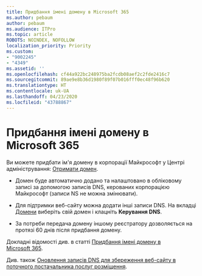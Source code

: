```yaml
---
title: Придбання імені домену в Microsoft 365
ms.author: pebaum
author: pebaum
ms.audience: ITPro
ms.topic: article
ROBOTS: NOINDEX, NOFOLLOW
localization_priority: Priority
ms.custom:
- "9002245"
- "4349"
ms.assetid: ''
ms.openlocfilehash: cf44a922bc248975ba2fcdb08aef2c2fde2416c7
ms.sourcegitcommit: 89ae9e8b36d1980f89f07b016fff0ec48f96b620
ms.translationtype: HT
ms.contentlocale: uk-UA
ms.lasthandoff: 04/23/2020
ms.locfileid: "43788867"
---
```

# <a name="buy-a-domain-name-in-microsoft-365"></a>Придбання імені домену в Microsoft 365

Ви можете придбати ім'я домену в корпорації Майкрософт у Центрі адміністрування: [Отримати домен](https://admin.microsoft.com/Domains/Buy).

- Домен буде автоматично додано та налаштовано в обліковому записі за допомогою записів DNS, керованих корпорацією Майкрософт (записи NS не можна змінювати).

- Для підтримки веб-сайту можна додати інші записи DNS.  На вкладці [Домени](https://admin.microsoft.com/AdminPortal/Home#/Domains) виберіть свій домен і клацніть **Керування DNS**.

- За потреби передача домену іншому реєстратору дозволяється на протязі 60 днів після придбання домену.

Докладні відомості див. в статті [Придбання імені домену в Microsoft 365](https://docs.microsoft.com/microsoft-365/admin/get-help-with-domains/buy-a-domain-name?view=o365-worldwide).

Див. також [Оновлення записів DNS для збереження веб-сайту в поточного постачальника послуг розміщення](https://docs.microsoft.com/alchemyinsights/update-dns-records-to-keep-your-website-with-your-current-hosting-provider-0).
